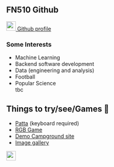 ## FN510 Github
<a href='https://github.com/FN510'><img src='https://cdn0.iconfinder.com/data/icons/octicons/1024/mark-github-512.png' width="25px"> Github profile</a>

### Some Interests 
- Machine Learning
- Backend software development
- Data (engineering and analysis)
- Football
- Popular Science <br>
tbc
 

## Things to try/see/Games 🤠

- [Patta](https://fn510.github.io/patta/) (keyboard required)
- [RGB Game](https://fn510.github.io/ColourGame/)
- [Demo Campground site](https://fierce-brook-62758.herokuapp.com/)
- [Image gallery](https://fn510.github.io/ImageGallery/)





<a href='https://www.linkedin.com/in/franklin-ngemoh'><img src='https://www.flaticon.com/svg/static/icons/svg/145/145807.svg' width='25px'></a>

